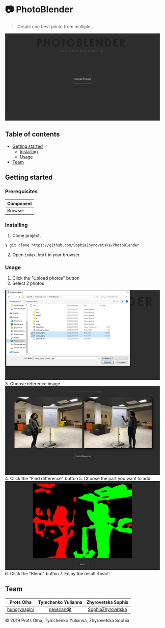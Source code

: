 # :camera: PhotoBlender

> Create one best photo from multiple...


<img src="usage_/main.jpg" alt="main page" width=600>

## Table of contents
 - [Getting started](#getting-started)
   - [Installing](#installing)
   - [Usage](#usage)
 - [Team](#team)


## Getting started

### Prerequisites
| **Component**                 |
|------------------------------	|
| Browser  	|     :blush:  	|

  
### Installing
  1. Clone project.
  ```bash
  $ git clone https://github.com/SophiaZhyrovetska/PhotoBlender
  ```
  2. Open `index.html` in your browser.

### Usage 
 1. Click the "Upload photos" button  
 2. Select 2 photos
 <img src="usage_/photos.jpg" width="700">  
 3. Choose reference image
 <img src="usage_/choose.jpg" width="700" >  
 4. Click the "Find difference" button  
 5. Choose the part you want to add
 <img src="usage_/blobs.jpg" width="700">  
 6. Click the "Blend" button
 7. Enjoy the result :heart:  



## Team
| **Prots Olha** | **Tymchenko Yulianna** | **Zhyrovetska Sophia** |
| :---: |:---:| :---:|
| [hungrynagini](https://github.com/hungrynagini) | [neverlandjt](https://github.com/neverlandjt) | [SophiaZhyrovetska](https://github.com/SophiaZhyrovetska) |




© 2019 Prots Olha, Tymchenko Yulianna, Zhyrovetska Sophia
